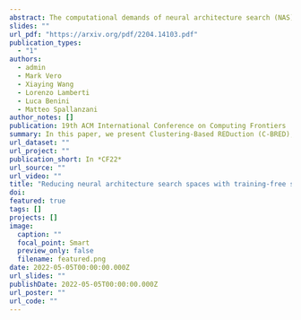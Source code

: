 ```yaml
---
abstract: The computational demands of neural architecture search (NAS) algorithms are usually directly proportional to the size of their target search spaces. Thus, limiting the search to high-quality subsets can greatly reduce the computational load of NAS algorithms. In this paper, we present Clustering-Based REDuction (C-BRED), a new technique to reduce the size of NAS search spaces. C-BRED reduces a NAS space by clustering the computational graphs associated with its architectures and selecting the most promising cluster using proxy statistics correlated with network accuracy. When considering the NAS-Bench-201 (NB201) data set and the CIFAR-100 task, C-BRED selects a subset with 70% average accuracy instead of the whole space's 64% average accuracy.
slides: ""
url_pdf: "https://arxiv.org/pdf/2204.14103.pdf"
publication_types:
  - "1"
authors:
  - admin
  - Mark Vero
  - Xiaying Wang
  - Lorenzo Lamberti
  - Luca Benini
  - Matteo Spallanzani
author_notes: []
publication: 19th ACM International Conference on Computing Frontiers
summary: In this paper, we present Clustering-Based REDuction (C-BRED), a new technique to reduce the size of NAS search spaces.
url_dataset: ""
url_project: ""
publication_short: In *CF22*
url_source: ""
url_video: ""
title: "Reducing neural architecture search spaces with training-free statistics and computational graph clustering"
doi: 
featured: true
tags: []
projects: []
image:
  caption: ""
  focal_point: Smart
  preview_only: false
  filename: featured.png
date: 2022-05-05T00:00:00.000Z
url_slides: ""
publishDate: 2022-05-05T00:00:00.000Z
url_poster: ""
url_code: ""
---
```

